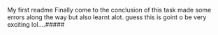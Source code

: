 My first readme
Finally come to the conclusion of this task
made some errors along the way
but also learnt alot.
guess this is goint o be very exciting
lol....#####
